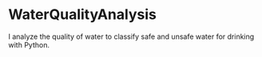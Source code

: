 # WaterQualityAnalysis
 I analyze the quality of water to classify safe and unsafe water for drinking with Python.
